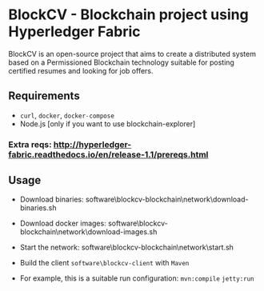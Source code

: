#  BlockCV - Blockchain project using Hyperledger Fabric  #
BlockCV is an open-source project that aims to create a distributed system based on a Permissioned Blockchain technology suitable for posting certified resumes and looking for job offers.

## Requirements

- `curl`, `docker`, `docker-compose`
- Node.js [only if you want to use blockchain-explorer]

### Extra reqs: http://hyperledger-fabric.readthedocs.io/en/release-1.1/prereqs.html

## Usage
- Download binaries: software\blockcv-blockchain\network\download-binaries.sh
- Download docker images: software\blockcv-blockchain\network\download-images.sh
- Start the network: software\blockcv-blockchain\network\start.sh

- Build the client `software\blockcv-client` with `Maven`
- For example, this is a suitable run configuration:
	`mvn:compile`
	`jetty:run`







